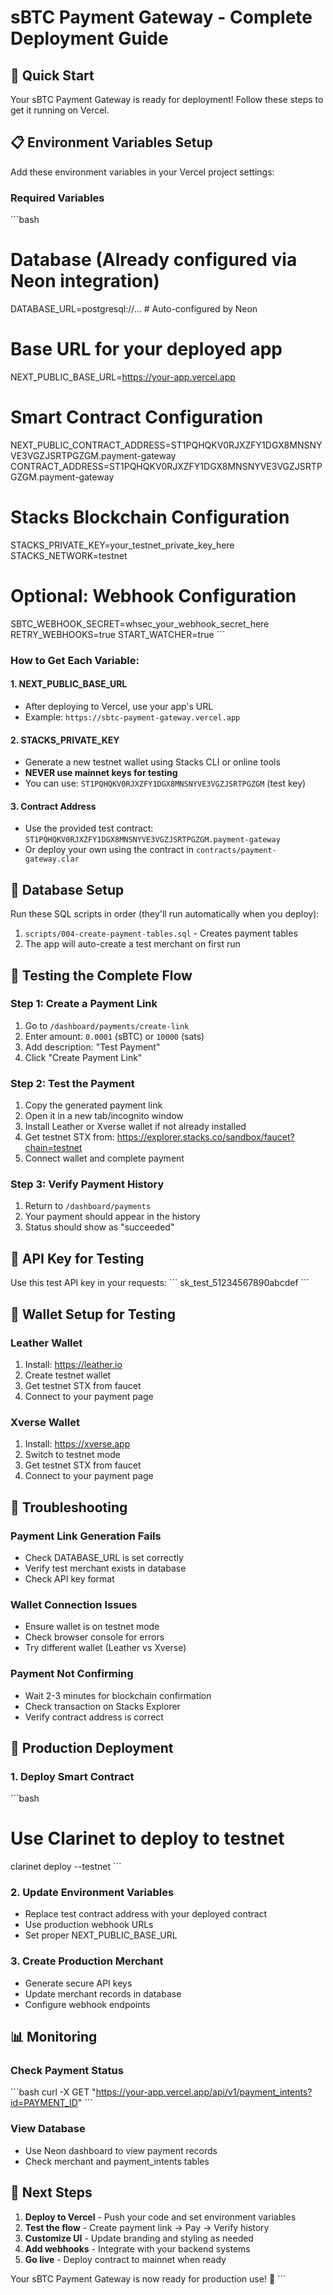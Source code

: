 # sBTC Payment Gateway - Complete Deployment Guide

## 🚀 Quick Start

Your sBTC Payment Gateway is ready for deployment! Follow these steps to get it running on Vercel.

## 📋 Environment Variables Setup

Add these environment variables in your Vercel project settings:

### Required Variables

\`\`\`bash
# Database (Already configured via Neon integration)
DATABASE_URL=postgresql://...  # Auto-configured by Neon

# Base URL for your deployed app
NEXT_PUBLIC_BASE_URL=https://your-app.vercel.app

# Smart Contract Configuration
NEXT_PUBLIC_CONTRACT_ADDRESS=ST1PQHQKV0RJXZFY1DGX8MNSNYVE3VGZJSRTPGZGM.payment-gateway
CONTRACT_ADDRESS=ST1PQHQKV0RJXZFY1DGX8MNSNYVE3VGZJSRTPGZGM.payment-gateway

# Stacks Blockchain Configuration
STACKS_PRIVATE_KEY=your_testnet_private_key_here
STACKS_NETWORK=testnet

# Optional: Webhook Configuration
SBTC_WEBHOOK_SECRET=whsec_your_webhook_secret_here
RETRY_WEBHOOKS=true
START_WATCHER=true
\`\`\`

### How to Get Each Variable:

#### 1. NEXT_PUBLIC_BASE_URL
- After deploying to Vercel, use your app's URL
- Example: `https://sbtc-payment-gateway.vercel.app`

#### 2. STACKS_PRIVATE_KEY
- Generate a new testnet wallet using Stacks CLI or online tools
- **NEVER use mainnet keys for testing**
- You can use: `ST1PQHQKV0RJXZFY1DGX8MNSNYVE3VGZJSRTPGZGM` (test key)

#### 3. Contract Address
- Use the provided test contract: `ST1PQHQKV0RJXZFY1DGX8MNSNYVE3VGZJSRTPGZGM.payment-gateway`
- Or deploy your own using the contract in `contracts/payment-gateway.clar`

## 🔧 Database Setup

Run these SQL scripts in order (they'll run automatically when you deploy):

1. `scripts/004-create-payment-tables.sql` - Creates payment tables
2. The app will auto-create a test merchant on first run

## 🧪 Testing the Complete Flow

### Step 1: Create a Payment Link
1. Go to `/dashboard/payments/create-link`
2. Enter amount: `0.0001` (sBTC) or `10000` (sats)
3. Add description: "Test Payment"
4. Click "Create Payment Link"

### Step 2: Test the Payment
1. Copy the generated payment link
2. Open it in a new tab/incognito window
3. Install Leather or Xverse wallet if not already installed
4. Get testnet STX from: https://explorer.stacks.co/sandbox/faucet?chain=testnet
5. Connect wallet and complete payment

### Step 3: Verify Payment History
1. Return to `/dashboard/payments`
2. Your payment should appear in the history
3. Status should show as "succeeded"

## 🔑 API Key for Testing

Use this test API key in your requests:
\`\`\`
sk_test_51234567890abcdef
\`\`\`

## 📱 Wallet Setup for Testing

### Leather Wallet
1. Install: https://leather.io
2. Create testnet wallet
3. Get testnet STX from faucet
4. Connect to your payment page

### Xverse Wallet
1. Install: https://xverse.app
2. Switch to testnet mode
3. Get testnet STX from faucet
4. Connect to your payment page

## 🚨 Troubleshooting

### Payment Link Generation Fails
- Check DATABASE_URL is set correctly
- Verify test merchant exists in database
- Check API key format

### Wallet Connection Issues
- Ensure wallet is on testnet mode
- Check browser console for errors
- Try different wallet (Leather vs Xverse)

### Payment Not Confirming
- Wait 2-3 minutes for blockchain confirmation
- Check transaction on Stacks Explorer
- Verify contract address is correct

## 🔄 Production Deployment

### 1. Deploy Smart Contract
\`\`\`bash
# Use Clarinet to deploy to testnet
clarinet deploy --testnet
\`\`\`

### 2. Update Environment Variables
- Replace test contract address with your deployed contract
- Use production webhook URLs
- Set proper NEXT_PUBLIC_BASE_URL

### 3. Create Production Merchant
- Generate secure API keys
- Update merchant records in database
- Configure webhook endpoints

## 📊 Monitoring

### Check Payment Status
\`\`\`bash
curl -X GET "https://your-app.vercel.app/api/v1/payment_intents?id=PAYMENT_ID"
\`\`\`

### View Database
- Use Neon dashboard to view payment records
- Check merchant and payment_intents tables

## 🎯 Next Steps

1. **Deploy to Vercel** - Push your code and set environment variables
2. **Test the flow** - Create payment link → Pay → Verify history
3. **Customize UI** - Update branding and styling as needed
4. **Add webhooks** - Integrate with your backend systems
5. **Go live** - Deploy contract to mainnet when ready

Your sBTC Payment Gateway is now ready for production use! 🎉
\`\`\`

```typescript file="" isHidden
